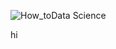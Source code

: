 ![How_toData Science](https://github.com/user-attachments/assets/909f8629-a418-4256-ba15-93a05ffdba86)

hi


